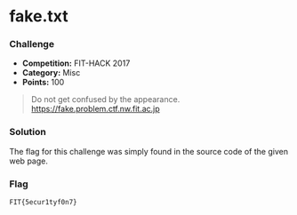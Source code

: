 # fake.txt

### Challenge
- **Competition:** FIT-HACK 2017
- **Category:** Misc
- **Points:** 100

> Do not get confused by the appearance.
> https://fake.problem.ctf.nw.fit.ac.jp


### Solution
The flag for this challenge was simply found in the source code of the given web page.


### Flag

`FIT{5ecur1tyf0n7}`